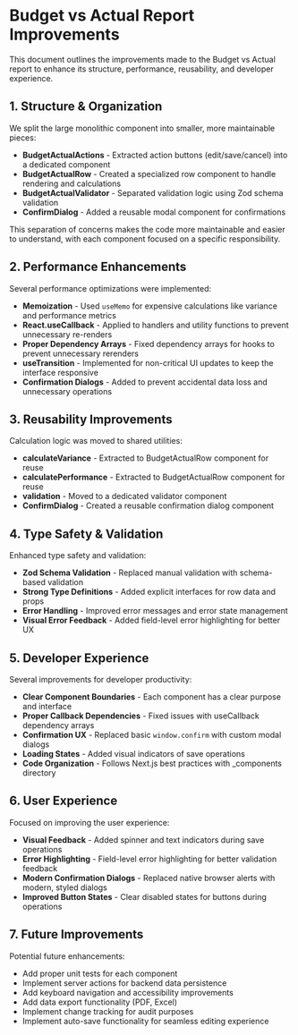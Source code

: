 # Budget vs Actual Report Improvements

This document outlines the improvements made to the Budget vs Actual report to enhance its structure, performance, reusability, and developer experience.

## 1. Structure & Organization

We split the large monolithic component into smaller, more maintainable pieces:

- **BudgetActualActions** - Extracted action buttons (edit/save/cancel) into a dedicated component
- **BudgetActualRow** - Created a specialized row component to handle rendering and calculations
- **BudgetActualValidator** - Separated validation logic using Zod schema validation
- **ConfirmDialog** - Added a reusable modal component for confirmations

This separation of concerns makes the code more maintainable and easier to understand, with each component focused on a specific responsibility.

## 2. Performance Enhancements

Several performance optimizations were implemented:

- **Memoization** - Used `useMemo` for expensive calculations like variance and performance metrics
- **React.useCallback** - Applied to handlers and utility functions to prevent unnecessary re-renders
- **Proper Dependency Arrays** - Fixed dependency arrays for hooks to prevent unnecessary rerenders
- **useTransition** - Implemented for non-critical UI updates to keep the interface responsive
- **Confirmation Dialogs** - Added to prevent accidental data loss and unnecessary operations

## 3. Reusability Improvements

Calculation logic was moved to shared utilities:

- **calculateVariance** - Extracted to BudgetActualRow component for reuse
- **calculatePerformance** - Extracted to BudgetActualRow component for reuse
- **validation** - Moved to a dedicated validator component
- **ConfirmDialog** - Created a reusable confirmation dialog component

## 4. Type Safety & Validation

Enhanced type safety and validation:

- **Zod Schema Validation** - Replaced manual validation with schema-based validation
- **Strong Type Definitions** - Added explicit interfaces for row data and props
- **Error Handling** - Improved error messages and error state management
- **Visual Error Feedback** - Added field-level error highlighting for better UX

## 5. Developer Experience

Several improvements for developer productivity:

- **Clear Component Boundaries** - Each component has a clear purpose and interface
- **Proper Callback Dependencies** - Fixed issues with useCallback dependency arrays
- **Confirmation UX** - Replaced basic `window.confirm` with custom modal dialogs
- **Loading States** - Added visual indicators of save operations
- **Code Organization** - Follows Next.js best practices with _components directory

## 6. User Experience

Focused on improving the user experience:

- **Visual Feedback** - Added spinner and text indicators during save operations
- **Error Highlighting** - Field-level error highlighting for better validation feedback
- **Modern Confirmation Dialogs** - Replaced native browser alerts with modern, styled dialogs
- **Improved Button States** - Clear disabled states for buttons during operations

## 7. Future Improvements

Potential future enhancements:

- Add proper unit tests for each component
- Implement server actions for backend data persistence
- Add keyboard navigation and accessibility improvements
- Add data export functionality (PDF, Excel)
- Implement change tracking for audit purposes
- Implement auto-save functionality for seamless editing experience 